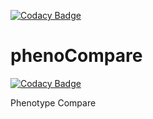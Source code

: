 [![Codacy Badge](https://api.codacy.com/project/badge/Grade/6c8062374ad441b499011250c449e723)](https://www.codacy.com/app/peter.robinson/phenoCompare?utm_source=github.com&amp;utm_medium=referral&amp;utm_content=monarch-initiative/phenoCompare&amp;utm_campaign=Badge_Grade)
# phenoCompare

[![Codacy Badge](https://api.codacy.com/project/badge/Grade/163b2cbc3dd24c55988fa0d0eea35e8e)](https://app.codacy.com/app/peter.robinson/phenoCompare?utm_source=github.com&utm_medium=referral&utm_content=monarch-initiative/phenoCompare&utm_campaign=badger)

Phenotype Compare
